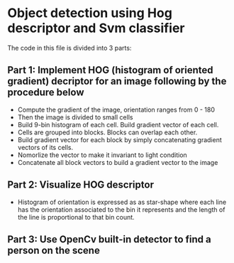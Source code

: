 # Object detection using Hog descriptor and Svm classifier
The code in this file is divided into 3 parts:
## Part 1: Implement HOG (histogram of oriented gradient)  decriptor for an image following by the procedure below
- Compute the gradient of the image, orientation ranges from 0 - 180
- Then the image is divided to small cells
- Build 9-bin histogram of each cell. Build gradient vector of each cell.
- Cells are grouped into blocks. Blocks can overlap each other.
- Build gradient vector for each block by simply concatenating gradient vectors of its cells.
- Nomorlize the vector to make it invariant to light condition
- Concatenate all block vectors to build a gradient vector to the image
## Part 2: Visualize HOG descriptor
- Histogram of orientation is expressed as as star-shape where each line has the orientation associated to the bin it
represents and the length of the line is proportional to that bin count.

## Part 3: Use OpenCv built-in detector to find a person on the scene
